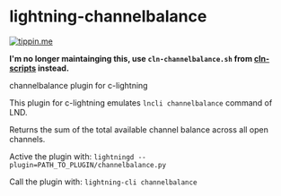 # lightning-channelbalance

[![tippin.me](https://badgen.net/badge/%E2%9A%A1%EF%B8%8Ftippin.me/@kristapsk/F0918E)](https://tippin.me/@kristapsk)

**I'm no longer maintainging this, use `cln-channelbalance.sh` from [cln-scripts](https://github.com/kristapsk/cln-scripts) instead.**

channelbalance plugin for c-lightning

This plugin for c-lightning emulates `lncli channelbalance` command of LND.

Returns the sum of the total available channel balance across all open channels.

Active the plugin with:
`lightningd --plugin=PATH_TO_PLUGIN/channelbalance.py`

Call the plugin with:
`lightning-cli channelbalance`
